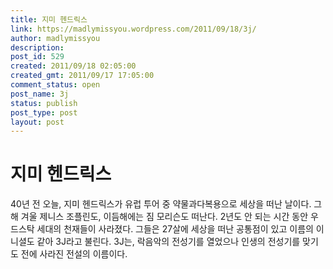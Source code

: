```yaml
---
title: 지미 헨드릭스
link: https://madlymissyou.wordpress.com/2011/09/18/3j/
author: madlymissyou
description: 
post_id: 529
created: 2011/09/18 02:05:00
created_gmt: 2011/09/17 17:05:00
comment_status: open
post_name: 3j
status: publish
post_type: post
layout: post
---
```


# 지미 헨드릭스

40년 전 오늘, 지미 헨드릭스가 유럽 투어 중 약물과다복용으로 세상을 떠난 날이다. 그해 겨울 제니스 조플린도, 이듬해에는 짐 모리슨도 떠난다. 2년도 안 되는 시간 동안 우드스탁 세대의 천재들이 사라졌다. 그들은 27살에 세상을 떠난 공통점이 있고 이름의 이니셜도 같아 3J라고 불린다. 3J는, 락음악의 전성기를 열었으나 인생의 전성기를 맞기도 전에 사라진 전설의 이름이다.